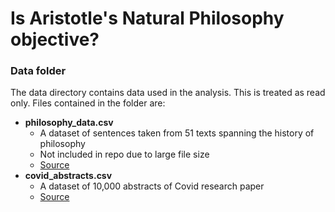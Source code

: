 # Is Aristotle's Natural Philosophy objective?

### Data folder

The data directory contains data used in the analysis. This is treated as read only. Files contained in the folder are:

 - **philosophy_data.csv**
	 - A dataset of sentences taken from 51 texts spanning the history of philosophy
	 - Not included in repo due to large file size
	 - [Source](https://www.kaggle.com/datasets/kouroshalizadeh/history-of-philosophy)
- **covid_abstracts.csv**
	- A dataset of 10,000 abstracts of Covid research paper
	- [Source](https://www.kaggle.com/datasets/anandhuh/covid-abstracts)

